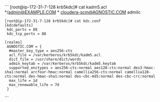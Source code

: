 ´´´
	[root@ip-172-31-7-128 krb5kdc]# cat kadm5.acl
	*/admin@EXAMPLE.COM	*
	cloudera-scm@AGNOSTIC.COM admilc

	[root@ip-172-31-7-128 krb5kdc]# cat kdc.conf 
	[kdcdefaults]
	 kdc_ports = 88
	 kdc_tcp_ports = 88

	[realms]
	 AGNOSTIC.COM = {
	  #master_key_type = aes256-cts
	  acl_file = /var/kerberos/krb5kdc/kadm5.acl
	  dict_file = /usr/share/dict/words
	  admin_keytab = /var/kerberos/krb5kdc/kadm5.keytab
	  supported_enctypes = aes256-cts:normal aes128-cts:normal des3-hmac-sha1:normal arcfour-hmac:normal camellia256-cts:normal camellia128-cts:normal des-hmac-sha1:normal des-cbc-md5:normal des-cbc-crc:normal
	  max_life = 1d
	  max_renewable_life = 7d
	 }

	
´´´
